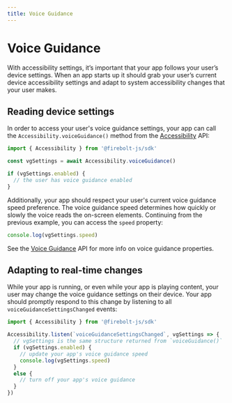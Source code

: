 ```yaml
---
title: Voice Guidance
---
```


# Voice Guidance
With accessibility settings, it’s important that your app follows your user’s device settings. When an app starts up it should grab your user’s current device accessibility settings and adapt to system accessibility changes that your user makes.

## Reading device settings
In order to access your user's voice guidance settings, your app can call the `Accessibility.voiceGuidance()` method from the [Accessibility](/api/accessibility/) API:

```javascript
import { Accessibility } from '@firebolt-js/sdk'

const vgSettings = await Accessibility.voiceGuidance()

if (vgSettings.enabled) {
  // the user has voice guidance enabled
}
```

Additionally, your app should respect your user's current voice guidance speed preference. The voice guidance speed determines how quickly or slowly the voice reads the on-screen elements. Continuing from the previous example, you can access the `speed` property:


```javascript
console.log(vgSettings.speed)
```

See the [Voice Guidance](/api/accessibility/#voiceguidance) API for more info on voice guidance properties.

## Adapting to real-time changes
While your app is running, or even while your app is playing content, your user may change the voice guidance settings on their device. Your app should promptly respond to this change by listening to all `voiceGuidanceSettingsChanged` events:

```javascript
import { Accessibility } from '@firebolt-js/sdk'

Accessibility.listen(`voiceGuidanceSettingsChanged`, vgSettings => {
  // vgSettings is the same structure returned from `voiceGuidance()`
  if (vgSettings.enabled) {
    // update your app's voice guidance speed
    console.log(vgSettings.speed)
  }
  else {
    // turn off your app's voice guidance
  }
})
```
